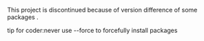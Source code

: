 This project is discontinued because of version difference of some packages .

tip for coder:never use --force to forcefully install packages 